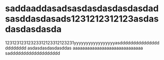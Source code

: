 # saddaaddasadsasdasdasdasdasdadsasddasdasads1231212312123asdasdasdasdasda
12312312312323312123312123231yyyyyyyyyyyyyyyyyasddddddddddddddddddddddd
     asdasdasdasdasddas
aaaaaaaaaaaaaaaaaaaaaaaaaaaaa
saddddddddddddddddddd

